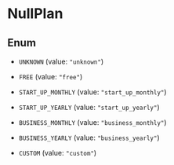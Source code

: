 

# NullPlan

## Enum


* `UNKNOWN` (value: `"unknown"`)

* `FREE` (value: `"free"`)

* `START_UP_MONTHLY` (value: `"start_up_monthly"`)

* `START_UP_YEARLY` (value: `"start_up_yearly"`)

* `BUSINESS_MONTHLY` (value: `"business_monthly"`)

* `BUSINESS_YEARLY` (value: `"business_yearly"`)

* `CUSTOM` (value: `"custom"`)



